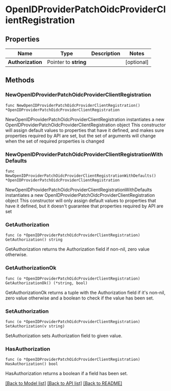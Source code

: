 # OpenIDProviderPatchOidcProviderClientRegistration

## Properties

Name | Type | Description | Notes
------------ | ------------- | ------------- | -------------
**Authorization** | Pointer to **string** |  | [optional] 

## Methods

### NewOpenIDProviderPatchOidcProviderClientRegistration

`func NewOpenIDProviderPatchOidcProviderClientRegistration() *OpenIDProviderPatchOidcProviderClientRegistration`

NewOpenIDProviderPatchOidcProviderClientRegistration instantiates a new OpenIDProviderPatchOidcProviderClientRegistration object
This constructor will assign default values to properties that have it defined,
and makes sure properties required by API are set, but the set of arguments
will change when the set of required properties is changed

### NewOpenIDProviderPatchOidcProviderClientRegistrationWithDefaults

`func NewOpenIDProviderPatchOidcProviderClientRegistrationWithDefaults() *OpenIDProviderPatchOidcProviderClientRegistration`

NewOpenIDProviderPatchOidcProviderClientRegistrationWithDefaults instantiates a new OpenIDProviderPatchOidcProviderClientRegistration object
This constructor will only assign default values to properties that have it defined,
but it doesn't guarantee that properties required by API are set

### GetAuthorization

`func (o *OpenIDProviderPatchOidcProviderClientRegistration) GetAuthorization() string`

GetAuthorization returns the Authorization field if non-nil, zero value otherwise.

### GetAuthorizationOk

`func (o *OpenIDProviderPatchOidcProviderClientRegistration) GetAuthorizationOk() (*string, bool)`

GetAuthorizationOk returns a tuple with the Authorization field if it's non-nil, zero value otherwise
and a boolean to check if the value has been set.

### SetAuthorization

`func (o *OpenIDProviderPatchOidcProviderClientRegistration) SetAuthorization(v string)`

SetAuthorization sets Authorization field to given value.

### HasAuthorization

`func (o *OpenIDProviderPatchOidcProviderClientRegistration) HasAuthorization() bool`

HasAuthorization returns a boolean if a field has been set.


[[Back to Model list]](../README.md#documentation-for-models) [[Back to API list]](../README.md#documentation-for-api-endpoints) [[Back to README]](../README.md)



